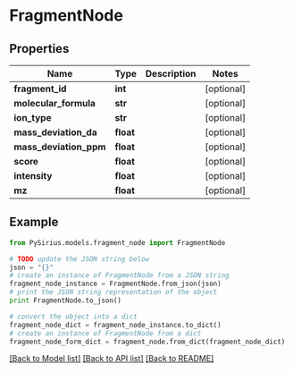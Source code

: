 # FragmentNode


## Properties

Name | Type | Description | Notes
------------ | ------------- | ------------- | -------------
**fragment_id** | **int** |  | [optional] 
**molecular_formula** | **str** |  | [optional] 
**ion_type** | **str** |  | [optional] 
**mass_deviation_da** | **float** |  | [optional] 
**mass_deviation_ppm** | **float** |  | [optional] 
**score** | **float** |  | [optional] 
**intensity** | **float** |  | [optional] 
**mz** | **float** |  | [optional] 

## Example

```python
from PySirius.models.fragment_node import FragmentNode

# TODO update the JSON string below
json = "{}"
# create an instance of FragmentNode from a JSON string
fragment_node_instance = FragmentNode.from_json(json)
# print the JSON string representation of the object
print FragmentNode.to_json()

# convert the object into a dict
fragment_node_dict = fragment_node_instance.to_dict()
# create an instance of FragmentNode from a dict
fragment_node_form_dict = fragment_node.from_dict(fragment_node_dict)
```
[[Back to Model list]](../README.md#documentation-for-models) [[Back to API list]](../README.md#documentation-for-api-endpoints) [[Back to README]](../README.md)


